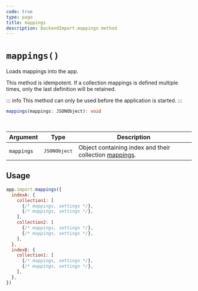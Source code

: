 ```yaml
---
code: true
type: page
title: mappings
description: BackendImport.mappings method
---
```


# `mappings()`

<SinceBadge version="auto-version" />
<CustomBadge type="error" text="Experimental: non-backward compatible changes or removal may occur in any future release."/>

Loads mappings into the app.

This method is idempotent. If a collection mappings is defined multiple times, only the last definition will be retained.

::: info
This method can only be used before the application is started.
:::

```ts
mappings(mappings: JSONObject): void
```

<br/>

| Argument   | Type                  | Description                   |
|------------|-----------------------|-------------------------------|
| `mappings` | <pre>JSONObject</pre> | Object containing index and their collection [mappings](/core/2/guides/main-concepts/data-storage#mappings-properties). |

## Usage

```js
app.import.mappings({
  indexA: {
    collection1: [
      {/* mappings, settings */},
      {/* mappings, settings */},
    ],
    collection2: [
      {/* mappings, settings */},
      {/* mappings, settings */},
    ],
  },
  indexB: {
    collection1: [
      {/* mappings, settings */},
      {/* mappings, settings */},
    ],
  },
})
```
